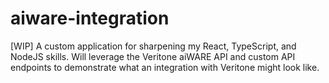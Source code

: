 # aiware-integration
[WIP] A custom application for sharpening my React, TypeScript, and NodeJS skills.  Will leverage the Veritone aiWARE API and custom API endpoints to demonstrate what an integration with Veritone might look like.
